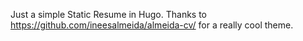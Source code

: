 Just a simple Static Resume in Hugo.
Thanks to https://github.com/ineesalmeida/almeida-cv/ for a really cool theme.